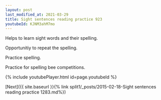 ```yaml
---
layout: post
last_modified_at: 2021-03-29
title: Sight sentences reading practice 923
youtubeId: KJNM3ahM7mo
---
```

 
 
Helps to learn sight words and their spelling.

Opportunitiy to repeat the spelling. 

Practice spelling. 
 
Practice for spelling bee competitions. 
 
{% include youtubePlayer.html id=page.youtubeId %}
 
 

[Next]({{ site.baseurl }}{% link  split1/_posts/2015-02-18-Sight sentences reading practice 1283.md%})
 
